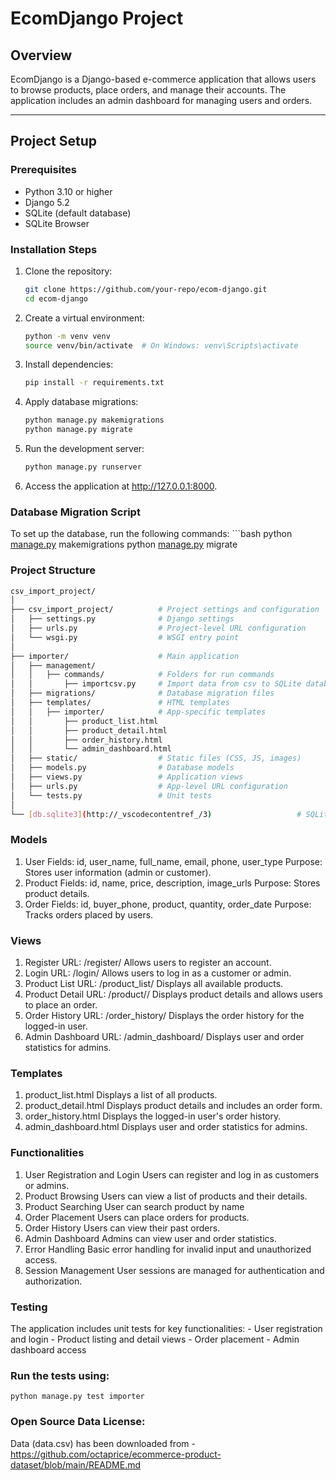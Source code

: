 # EcomDjango Project

## Overview
EcomDjango is a Django-based e-commerce application that allows users to browse products, place orders, and manage their accounts. The application includes an admin dashboard for managing users and orders.

---

## Project Setup

### Prerequisites
- Python 3.10 or higher
- Django 5.2
- SQLite (default database)
- SQLite Browser

### Installation Steps
1. Clone the repository:
   ```bash
   git clone https://github.com/your-repo/ecom-django.git
   cd ecom-django

2. Create a virtual environment:
    ```bash
    python -m venv venv
    source venv/bin/activate  # On Windows: venv\Scripts\activate

3. Install dependencies:
    ```bash
    pip install -r requirements.txt

4. Apply database migrations:
    ```bash
    python manage.py makemigrations
    python manage.py migrate

5. Run the development server:
    ```bash
    python manage.py runserver

6. Access the application at http://127.0.0.1:8000.

### Database Migration Script
To set up the database, run the following commands:
    ```bash
    python [manage.py](http://_vscodecontentref_/1) makemigrations
    python [manage.py](http://_vscodecontentref_/2) migrate

### Project Structure
```bash
csv_import_project/
│
├── csv_import_project/          # Project settings and configuration
│   ├── settings.py              # Django settings
│   ├── urls.py                  # Project-level URL configuration
│   └── wsgi.py                  # WSGI entry point
│
├── importer/                    # Main application
│   ├── management/
│   │   ├── commands/            # Folders for run commands
│   │       ├── importcsv.py     # Import data from csv to SQLite database
│   ├── migrations/              # Database migration files
│   ├── templates/               # HTML templates
│   │   ├── importer/            # App-specific templates
│   │       ├── product_list.html
│   │       ├── product_detail.html
│   │       ├── order_history.html
│   │       └── admin_dashboard.html
│   ├── static/                  # Static files (CSS, JS, images)
│   ├── models.py                # Database models
│   ├── views.py                 # Application views
│   ├── urls.py                  # App-level URL configuration
│   └── tests.py                 # Unit tests
│
└── [db.sqlite3](http://_vscodecontentref_/3)                   # SQLite database
```

### Models
1. User
    Fields: id, user_name, full_name, email, phone, user_type
    Purpose: Stores user information (admin or customer).
2. Product
    Fields: id, name, price, description, image_urls
    Purpose: Stores product details.
3. Order
    Fields: id, buyer_phone, product, quantity, order_date
    Purpose: Tracks orders placed by users.

### Views
1. Register
    URL: /register/
    Allows users to register an account.
2. Login
    URL: /login/
    Allows users to log in as a customer or admin.
3. Product List
    URL: /product_list/
    Displays all available products.
4. Product Detail
    URL: /product/<id>/
    Displays product details and allows users to place an order.
5. Order History
    URL: /order_history/
    Displays the order history for the logged-in user.
6. Admin Dashboard
    URL: /admin_dashboard/
    Displays user and order statistics for admins.

### Templates
1. product_list.html
    Displays a list of all products.
2. product_detail.html
    Displays product details and includes an order form.
3. order_history.html
    Displays the logged-in user's order history.
4. admin_dashboard.html
    Displays user and order statistics for admins.


### Functionalities
1. User Registration and Login
    Users can register and log in as customers or admins.
2. Product Browsing
    Users can view a list of products and their details.
3. Product Searching
    User can search product by name
4. Order Placement
    Users can place orders for products.
5. Order History
    Users can view their past orders.
6. Admin Dashboard
    Admins can view user and order statistics.
7. Error Handling
    Basic error handling for invalid input and unauthorized access.
8. Session Management
    User sessions are managed for authentication and authorization.

### Testing
The application includes unit tests for key functionalities:
    - User registration and login
    - Product listing and detail views
    - Order placement
    - Admin dashboard access

### Run the tests using:
    python manage.py test importer

### Open Source Data License:
Data (data.csv) has been downloaded from - https://github.com/octaprice/ecommerce-product-dataset/blob/main/README.md